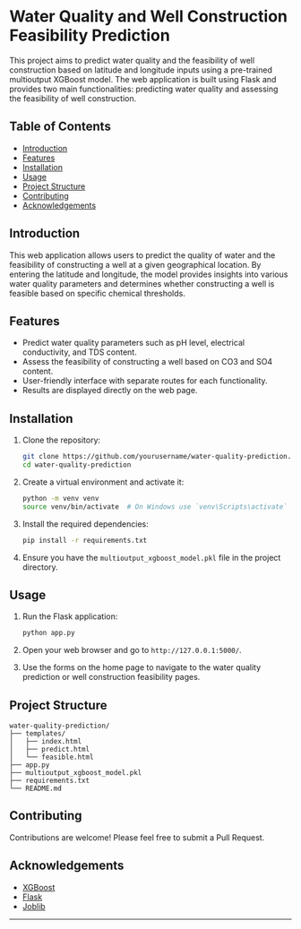 
# Water Quality and Well Construction Feasibility Prediction

This project aims to predict water quality and the feasibility of well construction based on latitude and longitude inputs using a pre-trained multioutput XGBoost model. The web application is built using Flask and provides two main functionalities: predicting water quality and assessing the feasibility of well construction.

## Table of Contents
- [Introduction](#introduction)
- [Features](#features)
- [Installation](#installation)
- [Usage](#usage)
- [Project Structure](#project-structure)
- [Contributing](#contributing)
- [Acknowledgements](#acknowledgements)

## Introduction

This web application allows users to predict the quality of water and the feasibility of constructing a well at a given geographical location. By entering the latitude and longitude, the model provides insights into various water quality parameters and determines whether constructing a well is feasible based on specific chemical thresholds.

## Features

- Predict water quality parameters such as pH level, electrical conductivity, and TDS content.
- Assess the feasibility of constructing a well based on CO3 and SO4 content.
- User-friendly interface with separate routes for each functionality.
- Results are displayed directly on the web page.

## Installation

1. Clone the repository:
   ```bash
   git clone https://github.com/yourusername/water-quality-prediction.git
   cd water-quality-prediction
   ```

2. Create a virtual environment and activate it:
   ```bash
   python -m venv venv
   source venv/bin/activate  # On Windows use `venv\Scripts\activate`
   ```

3. Install the required dependencies:
   ```bash
   pip install -r requirements.txt
   ```

4. Ensure you have the `multioutput_xgboost_model.pkl` file in the project directory.

## Usage

1. Run the Flask application:
   ```bash
   python app.py
   ```

2. Open your web browser and go to `http://127.0.0.1:5000/`.

3. Use the forms on the home page to navigate to the water quality prediction or well construction feasibility pages.

## Project Structure

```
water-quality-prediction/
├── templates/
│   ├── index.html
│   ├── predict.html
│   └── feasible.html
├── app.py
├── multioutput_xgboost_model.pkl
├── requirements.txt
└── README.md
```

## Contributing

Contributions are welcome! Please feel free to submit a Pull Request.


## Acknowledgements

- [XGBoost](https://xgboost.readthedocs.io/)
- [Flask](https://flask.palletsprojects.com/)
- [Joblib](https://joblib.readthedocs.io/)

---

